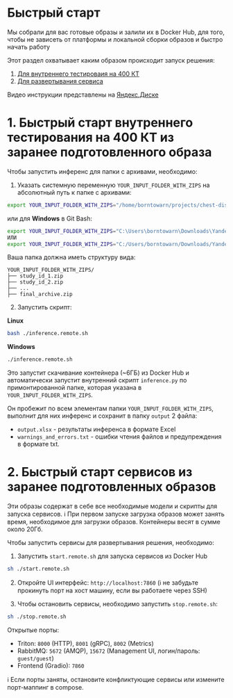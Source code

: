 # Быстрый старт

Мы собрали для вас готовые образы и залили их в Docker Hub, для того, чтобы не зависеть от платформы и локальной сборки образов и быстро начать работу

Этот раздел охватывает каким образом происходит запуск решения:
1. [Для внутреннего тестироваия на 400 КТ](#1-быстрый-старт-внутреннего-тестирования-на-400-кт-из-заранее-подготовленного-образа)
2. [Для развертывания сервиса](#2-быстрый-старт-сервисов-из-заранее-подготовленных-образов)

Видео инструкции представлены на [Яндекс.Диске](https://disk.yandex.ru/d/nq0x0-Ivx93VJw)

# 1. Быстрый старт внутреннего тестирования на 400 КТ из заранее подготовленного образа

Чтобы запустить инференс для папки с архивами, необходимо:

1. Указать системную переменную `YOUR_INPUT_FOLDER_WITH_ZIPS` на абсолютный путь к папке с архивами:

```bash
export YOUR_INPUT_FOLDER_WITH_ZIPS="/home/borntowarn/projects/chest-diseases/input"
```
или для **Windows** в Git Bash:
```bash
export YOUR_INPUT_FOLDER_WITH_ZIPS="C:\Users\borntowarn\Downloads\Yandex.Disk.Files"
ИЛИ
export YOUR_INPUT_FOLDER_WITH_ZIPS="C:/Users/borntowarn/Downloads/Yandex.Disk.Files"
```

Ваша папка должна иметь структуру вида:
```
YOUR_INPUT_FOLDER_WITH_ZIPS/
├── study_id_1.zip
├── study_id_2.zip
├── ...
├── final_archive.zip
```

2. Запустить скрипт:

**Linux**
```bash
bash ./inference.remote.sh
```
**Windows**
```bash
./inference.remote.sh
```

Это запустит скачивание контейнера (~6ГБ) из Docker Hub и автоматически запустит внутренний скрипт `inference.py` по примонтированной папке, которая указана в `YOUR_INPUT_FOLDER_WITH_ZIPS`.


Он пробежит по всем элементам папки `YOUR_INPUT_FOLDER_WITH_ZIPS`, выполнит для них инференс и сохранит в папку `output` 2 файла:
- `output.xlsx` - результаты инференса в формате Excel
- `warnings_and_errors.txt` - ошибки чтения файлов и предупреждения в формате txt.


# 2. Быстрый старт сервисов из заранее подготовленных образов

Эти образы содержат в себе все необходимые модели и скрипты для запуска сервисов.
ℹ️ При первом запуске загрузка образов может занять время, необходимое для загрузки образов. Контейнеры весят в сумме около 20Гб.

Чтобы запустить сервисы для развертывания решения, необходимо:

1. Запустить `start.remote.sh` для запуска сервисов из Docker Hub
```bash
sh ./start.remote.sh
```

2. Откройте UI интерфейс: `http://localhost:7860` (ℹ️ не забудьте прокинуть порт на хост машину, если вы работаете через SSH)


3. Чтобы остановить сервисы, необходимо запустить `stop.remote.sh`:
```bash
sh ./stop.remote.sh
```

Открытые порты:
- Triton: `8000` (HTTP), `8001` (gRPC), `8002` (Metrics)
- RabbitMQ: `5672` (AMQP), `15672` (Management UI, логин/пароль: `guest/guest`)
- Frontend (Gradio): `7860`

ℹ️ Если порты заняты, остановите конфликтующие сервисы или измените порт-маппинг в compose.